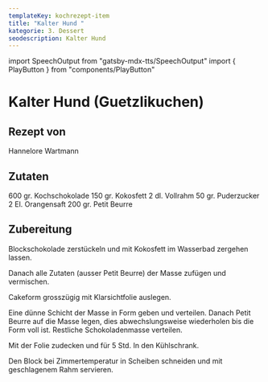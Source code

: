 ```yaml
---
templateKey: kochrezept-item
title: "Kalter Hund "
kategorie: 3. Dessert
seodescription: Kalter Hund
---
```

import SpeechOutput from "gatsby-mdx-tts/SpeechOutput"
import { PlayButton } from "components/PlayButton"

<SpeechOutput id="kochrezept-hannelore-wartmann-kalter-hund" customPlayButton={PlayButton}>

# Kalter Hund (Guetzlikuchen)

## Rezept von
Hannelore Wartmann

## Zutaten
600 gr. Kochschokolade
150 gr. Kokosfett
2 dl. Vollrahm
50 gr. Puderzucker
2 El. Orangensaft
200 gr. Petit Beurre


## Zubereitung
Blockschokolade zerstückeln und mit Kokosfett im Wasserbad zergehen lassen.

Danach alle Zutaten (ausser Petit Beurre) der Masse zufügen und vermischen.

Cakeform grosszügig mit Klarsichtfolie auslegen.

Eine dünne Schicht der Masse in Form geben und verteilen. Danach Petit Beurre auf die Masse legen, dies abwechslungsweise wiederholen bis die Form voll ist. Restliche Schokoladenmasse verteilen.

Mit der Folie zudecken und für 5 Std. In den Kühlschrank.

Den Block bei Zimmertemperatur in Scheiben schneiden und mit geschlagenem Rahm servieren.



</SpeechOutput>